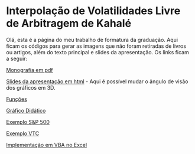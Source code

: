 # Interpolação de Volatilidades Livre de Arbitragem de Kahalé

Olá, esta é a página do meu trabalho de formatura da graduação. Aqui ficam os códigos para gerar as imagens que não foram retiradas de livros ou artigos, além do texto principal e slides da apresentação. Os links ficam a seguir:

<a href="/files/kahale_interp_vol/Trabalho de Formatura - Daniel Morales.pdf">Monografia em pdf</a>

<a href="/files/kahale_interp_vol/Apresentação Trabalho de Formatura - Daniel Morales.pdf">Slides da apresentação em html</a> - Aqui é possível mudar o ângulo de visão dos gráficos em 3D.

<a href="/files/kahale_interp_vol/kahale_volatility.R" download>Funções</a>

<a href="/files/kahale_interp_vol/Gráfico Didático.R" download>Gráfico Didático</a>

<a href="/files/kahale_interp_vol/Exemplo S&P 500.R" download>Exemplo S&P 500</a>

<a href="/files/kahale_interp_vol/Exemplo VTC.R" download>Exemplo VTC</a>

<a href="/files/kahale_interp_vol/denschkah.xlsm" download>Implementação em VBA no Excel</a>
